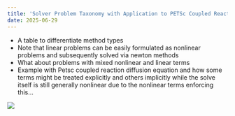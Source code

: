 ```yaml
---
title: 'Solver Problem Taxonomy with Application to PETSc Coupled Reaction-Diffusion Equation'
date: 2025-06-29
---
```


* A table to differentiate method types
* Note that linear problems can be easily formulated as nonlinear problems
    and subsequently solved via newton methods
* What about problems with mixed nonlinear and linear terms
* Example with Petsc coupled reaction diffusion equation and how some terms
might be treated explicitly and others implicitly while the solve itself
is still generally nonlinear due to the nonlinear terms enforcing this...

![](../../files/linear_nonlinear_time_solver_relationships.png)
